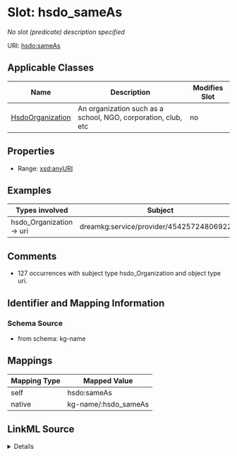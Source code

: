 

# Slot: hsdo_sameAs


_No slot (predicate) description specified_





URI: [hsdo:sameAs](http://schema.org/sameAs)



<!-- no inheritance hierarchy -->





## Applicable Classes

| Name | Description | Modifies Slot |
| --- | --- | --- |
| [HsdoOrganization](../classes/HsdoOrganization.md) | An organization such as a school, NGO, corporation, club, etc |  no  |







## Properties

* Range: [xsd:anyURI](xsd:anyURI)






## Examples

| Types involved | Subject | Predicate | Object |
| --- | --- | --- | --- |
| hsdo_Organization → uri | dreamkg:service/provider/4542572480692224 | hsdo:sameAs | https://www.facebook.com/ChildGuidanceResourceCenters |


## Comments

* 127 occurrences with subject type hsdo_Organization and object type uri.

## Identifier and Mapping Information







### Schema Source


* from schema: kg-name




## Mappings

| Mapping Type | Mapped Value |
| ---  | ---  |
| self | hsdo:sameAs |
| native | kg-name/:hsdo_sameAs |




## LinkML Source

<details>
```yaml
name: hsdo_sameAs
description: No slot (predicate) description specified
comments:
- 127 occurrences with subject type hsdo_Organization and object type uri.
examples:
- description: hsdo_Organization → uri
  object:
    example_object: https://www.facebook.com/ChildGuidanceResourceCenters
    example_object_type: uri
    example_predicate: hsdo:sameAs
    example_subject: dreamkg:service/provider/4542572480692224
    example_subject_type: hsdo_Organization
from_schema: kg-name
rank: 1000
slot_uri: hsdo:sameAs
alias: hsdo_sameAs
domain_of:
- hsdo_Organization
range: uri

```
</details>